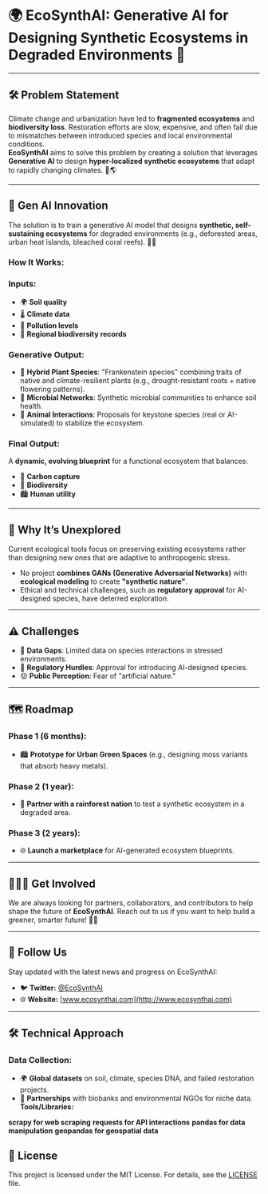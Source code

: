 # 🌍 **EcoSynthAI: Generative AI for Designing Synthetic Ecosystems in Degraded Environments** 🌱

---

## 🛠 **Problem Statement**

Climate change and urbanization have led to **fragmented ecosystems** and **biodiversity loss**. Restoration efforts are slow, expensive, and often fail due to mismatches between introduced species and local environmental conditions.  
**EcoSynthAI** aims to solve this problem by creating a solution that leverages **Generative AI** to design **hyper-localized synthetic ecosystems** that adapt to rapidly changing climates. 🌿🌎

---

## 🤖 **Gen AI Innovation**

The solution is to train a generative AI model that designs **synthetic, self-sustaining ecosystems** for degraded environments (e.g., deforested areas, urban heat islands, bleached coral reefs). 🌾🌊  
### **How It Works:**

### **Inputs:**
- 🌍 **Soil quality**
- 🌡️ **Climate data**
- 💨 **Pollution levels**
- 🦋 **Regional biodiversity records**

### **Generative Output:**
- 🌱 **Hybrid Plant Species**: "Frankenstein species" combining traits of native and climate-resilient plants (e.g., drought-resistant roots + native flowering patterns).
- 🦠 **Microbial Networks**: Synthetic microbial communities to enhance soil health.
- 🦓 **Animal Interactions**: Proposals for keystone species (real or AI-simulated) to stabilize the ecosystem.

### **Final Output:**  
A **dynamic, evolving blueprint** for a functional ecosystem that balances:
- 🌿 **Carbon capture**
- 🌻 **Biodiversity**
- 🏙️ **Human utility**

---

## 🚀 **Why It’s Unexplored**

Current ecological tools focus on preserving existing ecosystems rather than designing new ones that are adaptive to anthropogenic stress.
- No project **combines GANs (Generative Adversarial Networks)** with **ecological modeling** to create **"synthetic nature"**.  
- Ethical and technical challenges, such as **regulatory approval** for AI-designed species, have deterred exploration.

---

## ⚠️ **Challenges**

- 🌱 **Data Gaps**: Limited data on species interactions in stressed environments.
- 📜 **Regulatory Hurdles**: Approval for introducing AI-designed species.
- 😟 **Public Perception**: Fear of "artificial nature."

---

## 🗺️ **Roadmap**

### **Phase 1 (6 months):**
- 🏙️ **Prototype for Urban Green Spaces** (e.g., designing moss variants that absorb heavy metals).

### **Phase 2 (1 year):**
- 🌳 **Partner with a rainforest nation** to test a synthetic ecosystem in a degraded area.

### **Phase 3 (2 years):**
- 🌐 **Launch a marketplace** for AI-generated ecosystem blueprints.

---

## 🧑‍🤝‍🧑 **Get Involved**

We are always looking for partners, collaborators, and contributors to help shape the future of **EcoSynthAI**. Reach out to us if you want to help build a greener, smarter future! 🌱✨

---

## 📱 **Follow Us**

Stay updated with the latest news and progress on EcoSynthAI:
- 🐦 **Twitter:** [@EcoSynthAI](https://twitter.com/EcoSynthAI)
- 🌐 **Website:** [www.ecosynthai.com](http://www.ecosynthai.com)

---

## 🛠 **Technical Approach**

### **Data Collection:**
- 🌍 **Global datasets** on soil, climate, species DNA, and failed restoration projects.
- 🤝 **Partnerships** with biobanks and environmental NGOs for niche data.
**Tools/Libraries:**

**scrapy for web scraping**
**requests for API interactions**
**pandas for data manipulation**
**geopandas for geospatial data**

## 📝 **License**

This project is licensed under the MIT License. For details, see the [LICENSE](LICENSE) file.
